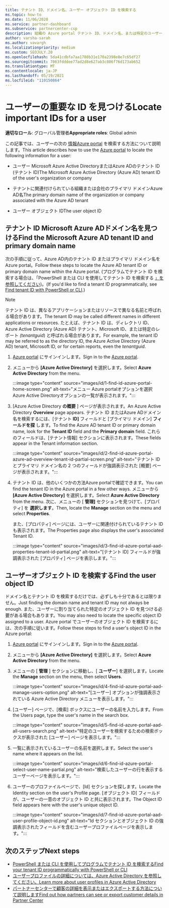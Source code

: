 ```yaml
---
title: テナント ID、ドメイン名、ユーザー オブジェクト ID を検索する
ms.topic: how-to
ms.date: 11/06/2020
ms.service: partner-dashboard
ms.subservice: partnercenter-csp
description: 組織の Azure portal テナント ID、ドメイン名、または特定のユーザー オブジェクト ID Azure AD ID を検索する方法について説明します。 一部のタスクでは、この情報が必要です。
author: varsha-sarah
ms.author: vavargh
ms.localizationpriority: medium
ms.custom: SEOJULY.20
ms.openlocfilehash: 5da41cdbfa7aa1780b31e170a2398e8e7c65df27
ms.sourcegitcommit: 7063fdddee77ad2d8e627ab3c806f76d173ab652
ms.translationtype: MT
ms.contentlocale: ja-JP
ms.lasthandoff: 05/19/2021
ms.locfileid: "110150864"
---
```

# <a name="locate-important-ids-for-a-user"></a><span data-ttu-id="e7d75-104">ユーザーの重要な ID を見つける</span><span class="sxs-lookup"><span data-stu-id="e7d75-104">Locate important IDs for a user</span></span>

<span data-ttu-id="e7d75-105">**適切なロール**: グローバル管理者</span><span class="sxs-lookup"><span data-stu-id="e7d75-105">**Appropriate roles**: Global admin</span></span>

<span data-ttu-id="e7d75-106">この記事では、ユーザーの次の [情報Azure portal](https://portal.azure.com/) を検索する方法について説明します。</span><span class="sxs-lookup"><span data-stu-id="e7d75-106">This article describes how to use the [Azure portal](https://portal.azure.com/) to locate the following information for a user:</span></span>

- <span data-ttu-id="e7d75-107">ユーザー Microsoft Azure Active DirectoryまたはAzure ADのテナント ID (テナント ID)</span><span class="sxs-lookup"><span data-stu-id="e7d75-107">The Microsoft Azure Active Directory (Azure AD) tenant ID of the user's organization or company</span></span>

- <span data-ttu-id="e7d75-108">テナントに関連付けられている組織または会社のプライマリ ドメインAzure AD名</span><span class="sxs-lookup"><span data-stu-id="e7d75-108">The primary domain name of the organization or company associated with the Azure AD tenant</span></span>

- <span data-ttu-id="e7d75-109">ユーザー オブジェクト ID</span><span class="sxs-lookup"><span data-stu-id="e7d75-109">The user object ID</span></span>

## <a name="find-the-microsoft-azure-ad-tenant-id-and-primary-domain-name"></a><span data-ttu-id="e7d75-110">テナント ID Microsoft Azure ADドメイン名を見つける</span><span class="sxs-lookup"><span data-stu-id="e7d75-110">Find the Microsoft Azure AD tenant ID and primary domain name</span></span>

<span data-ttu-id="e7d75-111">次の手順に従って、Azure AD内のテナント ID またはプライマリ ドメイン名をAzure portal。</span><span class="sxs-lookup"><span data-stu-id="e7d75-111">Follow these steps to locate the Azure AD tenant ID or primary domain name within the Azure portal.</span></span> <span data-ttu-id="e7d75-112">(プログラムでテナント ID を検索する場合は、「PowerShell または CLI を使用してテナント ID を検索する [」を参照してください](/azure/active-directory/fundamentals/active-directory-how-to-find-tenant#find-tenant-id-with-powershell))。</span><span class="sxs-lookup"><span data-stu-id="e7d75-112">(If you'd like to find a tenant ID programmatically, see [Find tenant ID with PowerShell or CLI](/azure/active-directory/fundamentals/active-directory-how-to-find-tenant#find-tenant-id-with-powershell).)</span></span>

> [!NOTE]
> <span data-ttu-id="e7d75-113">テナント ID は、異なるアプリケーションまたはリソースで異なる名前と呼ばれる場合があります。</span><span class="sxs-lookup"><span data-stu-id="e7d75-113">The tenant ID may be called different names in different applications or resources.</span></span> <span data-ttu-id="e7d75-114">たとえば、テナント ID は、ディレクトリ ID、Azure Active Directory (Azure AD) テナント、Microsoft ID、または特定のレポート *(tenantguid*) と呼ばれる場合があります。</span><span class="sxs-lookup"><span data-stu-id="e7d75-114">For example, the tenant ID may be referred to as the directory ID, the Azure Active Directory (Azure AD) tenant, Microsoft ID, or for certain reports, even the *tenantguid*.</span></span>

1. <span data-ttu-id="e7d75-115">[Azure portal](https://portal.azure.com/) にサインインします。</span><span class="sxs-lookup"><span data-stu-id="e7d75-115">Sign in to the [Azure portal](https://portal.azure.com/).</span></span>

2. <span data-ttu-id="e7d75-116">メニューから **[Azure Active Directory]** を選択します。</span><span class="sxs-lookup"><span data-stu-id="e7d75-116">Select **Azure Active Directory** from the menu.</span></span>

   :::image type="content" source="images/id/1-find-id-azure-portal-home-screen.png" alt-text="メニュー Azure portalオプションを選択Azure Active Directoryオプションの一覧が表示されます。":::

3. <span data-ttu-id="e7d75-118">[Azure Active Directory **の概要** ] ページが表示されます。</span><span class="sxs-lookup"><span data-stu-id="e7d75-118">An Azure Active Directory **Overview** page appears.</span></span> <span data-ttu-id="e7d75-119">テナント ID またはAzure ADドメイン名を検索するには、[テナント **ID]** フィールドと [プライマリ ドメイン] **フィールドを探** します。</span><span class="sxs-lookup"><span data-stu-id="e7d75-119">To find the Azure AD tenant ID or primary domain name, look for the **Tenant ID** field and the **Primary domain** field.</span></span> <span data-ttu-id="e7d75-120">これらのフィールドは、[テナント情報] セクションに表示されます。</span><span class="sxs-lookup"><span data-stu-id="e7d75-120">These fields appear in the Tenant information section.</span></span>

   :::image type="content" source="images/id/2-find-id-azure-portal-azure-ad-overview-tenant-id-partial-screen.png" alt-text="テナント ID とプライマリ ドメイン名の 2 つのフィールドが強調表示された [概要] ページが表示されます。":::

4. <span data-ttu-id="e7d75-122">テナント ID は、他のいくつかの方法Azure portalで確認できます。</span><span class="sxs-lookup"><span data-stu-id="e7d75-122">You can find the tenant ID in the Azure portal in a few other ways.</span></span> <span data-ttu-id="e7d75-123">メニューから **[Azure Active Directory]** を選択します。</span><span class="sxs-lookup"><span data-stu-id="e7d75-123">Select **Azure Active Directory** from the menu.</span></span> <span data-ttu-id="e7d75-124">次に、メニューの [ **管理]** セクションを見つけて、[プロパティ] を **選択します**。</span><span class="sxs-lookup"><span data-stu-id="e7d75-124">Then, locate the **Manage** section on the menu and select **Properties**.</span></span>

   <span data-ttu-id="e7d75-125">また、[プロパティ] ページには、ユーザーに関連付けられているテナント ID も表示されます。</span><span class="sxs-lookup"><span data-stu-id="e7d75-125">The Properties page also displays the user's associated Tenant ID.</span></span>

   :::image type="content" source="images/id/3-find-id-azure-portal-aad-properties-tenant-id-partial.png" alt-text="[テナント ID] フィールドが強調表示された [プロパティ] ページを表示します。":::

## <a name="find-the-user-object-id"></a><span data-ttu-id="e7d75-127">ユーザーオブジェクト ID を検索する</span><span class="sxs-lookup"><span data-stu-id="e7d75-127">Find the user object ID</span></span>

<span data-ttu-id="e7d75-128">ドメイン名とテナント ID を検索するだけでは、必ずしも十分であるとは限りません。</span><span class="sxs-lookup"><span data-stu-id="e7d75-128">Just finding the domain name and tenant ID may not always be enough.</span></span> <span data-ttu-id="e7d75-129">また、ユーザーに割り当てられた特定のオブジェクト ID を見つける必要がある場合もあります。</span><span class="sxs-lookup"><span data-stu-id="e7d75-129">You may also need to locate the specific object ID assigned to a user.</span></span> <span data-ttu-id="e7d75-130">Azure portal でユーザーのオブジェクト ID を検索するには、次の手順に従います。</span><span class="sxs-lookup"><span data-stu-id="e7d75-130">Follow these steps to find a user's object ID in the Azure portal:</span></span>

1. <span data-ttu-id="e7d75-131">[Azure portal](https://portal.azure.com/) にサインインします。</span><span class="sxs-lookup"><span data-stu-id="e7d75-131">Sign in to the [Azure portal](https://portal.azure.com/).</span></span>

2. <span data-ttu-id="e7d75-132">メニューから **[Azure Active Directory]** を選択します。</span><span class="sxs-lookup"><span data-stu-id="e7d75-132">Select **Azure Active Directory** from the menu.</span></span>

3. <span data-ttu-id="e7d75-133">メニューの [ **管理** ] セクションに移動し、[ **ユーザー**] を選択します。</span><span class="sxs-lookup"><span data-stu-id="e7d75-133">Locate the **Manage** section on the menu, then select **Users**.</span></span>

      :::image type="content" source="images/id/4-find-id-azure-portal-aad-manage-users-option.png" alt-text="[ユーザー] オプションが強調表示されている Azure Active Directory メニューを表示します。":::

4. <span data-ttu-id="e7d75-135">[ユーザー] ページで、[検索] ボックスにユーザーの名前を入力します。</span><span class="sxs-lookup"><span data-stu-id="e7d75-135">From the Users page, type the user's name in the search box.</span></span>

      :::image type="content" source="images/id/5-find-id-azure-portal-aad-all-users-search.png" alt-text="特定のユーザーを検索するための検索ボックスが表示された [ユーザー] ページを表示します。":::

5. <span data-ttu-id="e7d75-137">一覧に表示されているユーザーの名前を選択します。</span><span class="sxs-lookup"><span data-stu-id="e7d75-137">Select the user's name where it appears on the list.</span></span>  

      :::image type="content" source="images/id/6-find-id-azure-portal-select-user-name-partial.png" alt-text="検索したユーザーの行を表示するユーザーページを表示します。":::

6. <span data-ttu-id="e7d75-139">ユーザーのプロファイルページで、[Id] セクションを探します。</span><span class="sxs-lookup"><span data-stu-id="e7d75-139">Locate the Identity section on the user's Profile page.</span></span> <span data-ttu-id="e7d75-140">[オブジェクト ID] フィールドが、ユーザーの一意のオブジェクト ID と共に表示されます。</span><span class="sxs-lookup"><span data-stu-id="e7d75-140">The Object ID field appears here with the user's unique object ID.</span></span>

      :::image type="content" source="images/id/7-find-id-azure-portal-aad-user-profile-object-id.png" alt-text="Id セクションとオブジェクト ID の強調表示されたフィールドを含むユーザープロファイルページを表示します。":::

## <a name="next-steps"></a><span data-ttu-id="e7d75-142">次のステップ</span><span class="sxs-lookup"><span data-stu-id="e7d75-142">Next steps</span></span>

- [<span data-ttu-id="e7d75-143">PowerShell または CLI を使用してプログラムでテナント ID を検索する</span><span class="sxs-lookup"><span data-stu-id="e7d75-143">Find your tenant ID programmatically with PowerShell or CLI</span></span>](/azure/active-directory/fundamentals/active-directory-how-to-find-tenant)
- [<span data-ttu-id="e7d75-144">ユーザープロファイルの詳細については、Azure Active Directory を参照してください。</span><span class="sxs-lookup"><span data-stu-id="e7d75-144">Learn more about user profiles in Azure Active Directory</span></span>](/azure/active-directory/fundamentals/active-directory-users-profile-azure-portal)
- [<span data-ttu-id="e7d75-145">パートナーセンターで顧客の詳細を表示またはエクスポートする方法について説明します</span><span class="sxs-lookup"><span data-stu-id="e7d75-145">Find out how partners can see or export customer details in Partner Center</span></span>](see-your-customer-list.md)


